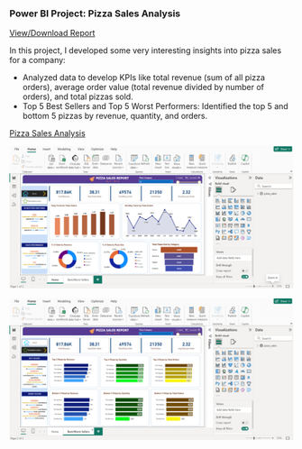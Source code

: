 ### Power BI Project: Pizza Sales Analysis

[View/Download Report](https://github.com/rizsocial/Data-Analysis/blob/main/Data%20Analysis%20with%20Power%20BI/Pizza%20Sales%20Report/Pizza%20Sales%20Report.pbix)


In this project, I developed some very interesting insights into pizza sales for a company:
- Analyzed data to develop KPIs like total revenue (sum of all pizza orders), average order value (total revenue divided by number of orders), and total pizzas sold.
- Top 5 Best Sellers and Top 5 Worst Performers: Identified the top 5 and bottom 5 pizzas by revenue, quantity, and orders.

[Pizza Sales Analysis](https://github.com/rizsocial/Data-Analysis/tree/main/Data%20Analysis%20with%20Power%20BI/Pizza%20Sales%20Report)

![Dashboard](
https://github.com/rizsocial/Data-Analysis/blob/main/Data%20Analysis%20with%20Power%20BI/Pizza%20Sales%20Report/1.png)

![Dashboard 2](https://github.com/rizsocial/Data-Analysis/blob/main/Data%20Analysis%20with%20Power%20BI/Pizza%20Sales%20Report/2.png)
